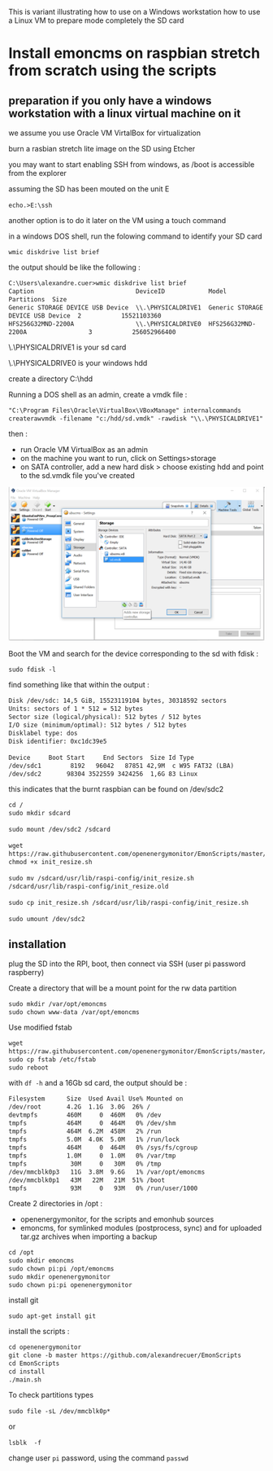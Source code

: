 This is variant illustrating how to use on a Windows workstation how to use a Linux VM to prepare mode completely the SD card


# Install emoncms on raspbian stretch from scratch using the scripts	

## preparation if you only have a windows workstation with a linux virtual machine on it

we assume you use Oracle VM VirtalBox for virtualization

burn a rasbian stretch lite image on the SD using Etcher

you may want to start enabling SSH from windows, as /boot is accessible from the explorer

assuming the SD has been mouted on the unit E

`
echo.>E:\ssh
`

another option is to do it later on the VM using a touch command

in a windows DOS shell, run the folowing command to identify your SD card
```
wmic diskdrive list brief
```
the output should be like the following :
```
C:\Users\alexandre.cuer>wmic diskdrive list brief
Caption                            DeviceID            Model                              Partitions  Size
Generic STORAGE DEVICE USB Device  \\.\PHYSICALDRIVE1  Generic STORAGE DEVICE USB Device  2           15521103360
HFS256G32MND-2200A                 \\.\PHYSICALDRIVE0  HFS256G32MND-2200A                 3           256052966400
```

\\.\PHYSICALDRIVE1 is your sd card

\\.\PHYSICALDRIVE0 is your windows hdd

create a directory C:\hdd

Running a DOS shell as an admin, create a vmdk file :
```
"C:\Program Files\Oracle\VirtualBox\VBoxManage" internalcommands createrawvmdk -filename "c:/hdd/sd.vmdk" -rawdisk "\\.\PHYSICALDRIVE1"
```

then :
- run Oracle VM VirtualBox as an admin
- on the machine you want to run, click on Settings>storage
- on SATA controller, add a new hard disk > choose existing hdd and point to the sd.vmdk file you've created

<img src=emonSD_access_through_VM.png>

Boot the VM and search for the device corresponding to the sd with fdisk :

```
sudo fdisk -l
```
find something like that within the output :
```
Disk /dev/sdc: 14,5 GiB, 15523119104 bytes, 30318592 sectors
Units: sectors of 1 * 512 = 512 bytes
Sector size (logical/physical): 512 bytes / 512 bytes
I/O size (minimum/optimal): 512 bytes / 512 bytes
Disklabel type: dos
Disk identifier: 0xc1dc39e5

Device     Boot Start     End Sectors  Size Id Type
/dev/sdc1        8192   96042   87851 42,9M  c W95 FAT32 (LBA)
/dev/sdc2       98304 3522559 3424256  1,6G 83 Linux
```

this indicates that the burnt raspbian can be found on /dev/sdc2

```
cd /
sudo mkdir sdcard

sudo mount /dev/sdc2 /sdcard

wget https://raw.githubusercontent.com/openenergymonitor/EmonScripts/master/install/init_resize.sh
chmod +x init_resize.sh

sudo mv /sdcard/usr/lib/raspi-config/init_resize.sh /sdcard/usr/lib/raspi-config/init_resize.old

sudo cp init_resize.sh /sdcard/usr/lib/raspi-config/init_resize.sh

sudo umount /dev/sdc2
```



## installation

plug the SD into the RPI, boot, then connect via SSH (user pi password raspberry)

Create a directory that will be a mount point for the rw data partition

```
sudo mkdir /var/opt/emoncms
sudo chown www-data /var/opt/emoncms
```
Use modified fstab
```
wget https://raw.githubusercontent.com/openenergymonitor/EmonScripts/master/defaults/etc/fstab
sudo cp fstab /etc/fstab
sudo reboot
```

with `df -h` and a 16Gb sd card, the output should be :
```
Filesystem      Size  Used Avail Use% Mounted on
/dev/root       4.2G  1.1G  3.0G  26% /
devtmpfs        460M     0  460M   0% /dev
tmpfs           464M     0  464M   0% /dev/shm
tmpfs           464M  6.2M  458M   2% /run
tmpfs           5.0M  4.0K  5.0M   1% /run/lock
tmpfs           464M     0  464M   0% /sys/fs/cgroup
tmpfs           1.0M     0  1.0M   0% /var/tmp
tmpfs            30M     0   30M   0% /tmp
/dev/mmcblk0p3   11G  3.8M  9.6G   1% /var/opt/emoncms
/dev/mmcblk0p1   43M   22M   21M  51% /boot
tmpfs            93M     0   93M   0% /run/user/1000
```

Create 2 directories  in /opt :
- openenergymonitor, for the scripts and emonhub sources
- emoncms, for symlinked modules (postprocess, sync) and for uploaded tar.gz archives when importing a backup

```
cd /opt
sudo mkdir emoncms
sudo chown pi:pi /opt/emoncms
sudo mkdir openenergymonitor
sudo chown pi:pi openenergymonitor
```

install git
```
sudo apt-get install git
```
install the scripts :
```
cd openenergymonitor
git clone -b master https://github.com/alexandrecuer/EmonScripts
cd EmonScripts
cd install
./main.sh
```


To check partitions types
 
`
sudo file -sL /dev/mmcblk0p*
`
 
or
 
`
lsblk  -f
`

change user `pi` password, using the command `passwd`
